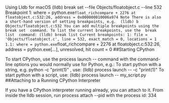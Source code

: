 Using Lldb for macOS (lldb) break set --file Objects/floatobject.c --line 532 Breakpoint 1: where = python.exe`float_richcompare + 2276 at floatobject.c:532:26, address = 0x000000010006a974 Note There is also a short-hand version of setting breakpoints, e.g.  (lldb) b Objects/floatobject.c:532 You can add multiple breakpoints using the  break set  command. To list the current breakpoints, use the  break list  command: (lldb) break list Current breakpoints: 1: file = 'Objects/floatobject.c', line = 532, exact_match = 0, locations = 1 1.1: where = python.exe`float_richcompare + 2276 at floatobject.c:532:26, address = python.exe[...], unresolved, hit count = 0 
##Starting CPython 

 To start CPython, use the  process launch --  command with the command-line options you would normally use for Python, e.g.: To start python with a string, e.g.  python -c "print(1)" , use: (lldb) process launch -- -c "print(1)" To start python with a script, use: (lldb) process launch -- my_script.py 
##Attaching to a Running CPython Interpreter 

 If you have a CPython interpreter running already, you can attach to it. From inside the lldb session, run  process attach --pid  with the process id: 334